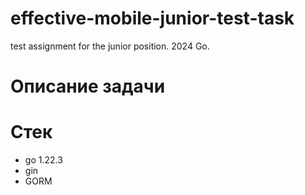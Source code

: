 # effective-mobile-junior-test-task
test assignment for the junior position. 2024 Go.


# Описание задачи

# Стек

* go 1.22.3
* gin
* GORM
